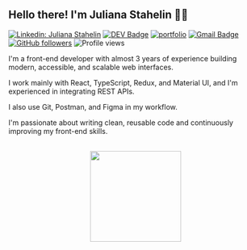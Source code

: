 ## Hello there! I'm Juliana Stahelin 👩‍💻

[![Linkedin: Juliana Stahelin](https://img.shields.io/badge/-LinkedIn-blue?style=flat-square&logo=Linkedin&logoColor=white&link=https://www.linkedin.com/in/julianastahelin/)](https://www.linkedin.com/in/julianastahelin/)
[![DEV Badge](https://img.shields.io/badge/-Blog-0A0A0A?style=flat&logo=dev.to&logoColor=white)](https://dev.to/julianastahelin)
[![portfolio](https://img.shields.io/badge/Portfolio-2f5e55.svg?&style=flat-square&logo=Google-Chrome&logoColor=white&link=https://julianastahelin.com)](https://julianastahelin.com)
[![Gmail Badge](https://img.shields.io/badge/-julianastahelin@gmail.com-c14438?style=flat-square&logo=Gmail&logoColor=white&link=mailto:julianastahelin@gmail.com)](mailto:julianastahelin@gmail.com)
[![GitHub followers](https://img.shields.io/github/followers/julianastahelin?label=Follow&style=social)](https://github.com/julianastahelin/?tab=follow)
![Profile views](https://komarev.com/ghpvc/?username=julianastahelin&label=Profile%20views&color=dd6387&style=flat) 

I'm a front-end developer with almost 3 years of experience building modern, accessible, and scalable web interfaces. 

I work mainly with React, TypeScript, Redux, and Material UI, and I'm experienced in integrating REST APIs.

I also use Git, Postman, and Figma in my workflow. 

I'm passionate about writing clean, reusable code and continuously improving my front-end skills.

<br />

<div align="center">
   <img height="180em" src="https://github-readme-stats.vercel.app/api/top-langs/?username=julianastahelin&theme=dracula">
</div>
<br />

